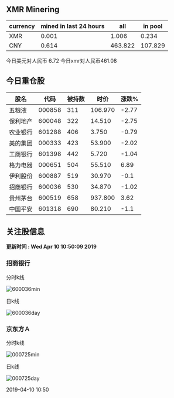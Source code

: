 ## XMR Minering

|currency|mined in last 24 hours|all|in pool|
|---|---|---|---|
|XMR|0.001|1.006|0.234|
|CNY|0.614|463.822|107.829|

今日美元对人民币 6.72	今日xmr对人民币461.08


## 今日重仓股 

|股名|代码|被持数|时价|涨跌%|
|---|---|---|---|---|
|五粮液|000858|311|106.970|-2.77|
|保利地产|600048|322|14.510|-2.75|
|农业银行|601288|406|3.750|-0.79|
|美的集团|000333|423|53.900|-2.02|
|工商银行|601398|442|5.720|-1.04|
|格力电器|000651|504|55.510|6.89|
|伊利股份|600887|519|30.970|-0.1|
|招商银行|600036|530|34.870|-1.02|
|贵州茅台|600519|658|937.800|3.62|
|中国平安|601318|690|80.210|-1.1|

## 关注股信息
**更新时间 : Wed Apr 10 10:50:09 2019**
### 招商银行 
分时k线

![600036min](http://image.sinajs.cn/newchart/min/n/sh600036.gif)

日k线

![600036day](http://image.sinajs.cn/newchart/daily/n/sh600036.gif)

### 京东方Ａ 
分时k线

![000725min](http://image.sinajs.cn/newchart/min/n/sz000725.gif)

日k线

![000725day](http://image.sinajs.cn/newchart/daily/n/sz000725.gif)

2019-04-10 10:50